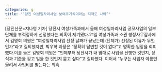 ```yaml
---
categories: g
title: "“당진 여성일자리사업 보여주기식이라는 지적도 나와”"
---
```

[당진신문=지나영 기자] 당진시 여성가족과에서 올해 여성일자리사업 공모사업의 일부 단체를 부적정하게 선정했다는 의혹이 제기됐다.21일 여성가족과 소관 행정사무감사에서 김명회 의원은 “여성일자리사업 선정 날짜가 끝났는데 (단체가) 선정된 이유가 무엇인가”라고 질의했지만, 박우학 과장은 “정확히 답변할 것이 없다”고 명확한 입장을 회피했다.이를 들은 김명회 의원은 “언제부터 당진시가 내 맘대로 사업을 진행한 것인지, 상식과 기준을 갖고 일을 한 것인지 묻고 싶다”고 질타했다. 이어서 “누구는 사업자 이름만 올려서 사업비를 받는다는 의혹